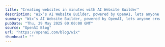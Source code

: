 ```yaml
---
title: "Creating websites in minutes with AI Website Builder"
description: "Wix’s AI Website Builder, powered by OpenAI, lets anyone create a full website in minutes—just by describing their idea in a conversation."
summary: "Wix’s AI Website Builder, powered by OpenAI, lets anyone create a full website in minutes—just by describing their idea in a conversation."
pubDate: "Thu, 29 May 2025 00:00:00 GMT"
source: "OpenAI Blog"
url: "https://openai.com/blog/wix"
thumbnail: ""
---
```


